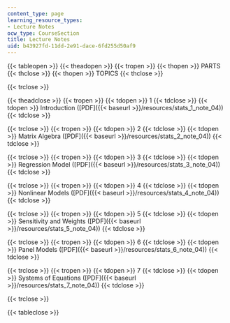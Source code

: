 ```yaml
---
content_type: page
learning_resource_types:
- Lecture Notes
ocw_type: CourseSection
title: Lecture Notes
uid: b43927fd-11dd-2e91-dace-6fd255d50af9
---
```


{{< tableopen >}}
{{< theadopen >}}
{{< tropen >}}
{{< thopen >}}
PARTS
{{< thclose >}}
{{< thopen >}}
TOPICS
{{< thclose >}}

{{< trclose >}}

{{< theadclose >}}
{{< tropen >}}
{{< tdopen >}}
1
{{< tdclose >}}
{{< tdopen >}}
Introduction ([PDF]({{< baseurl >}}/resources/stats_1_note_04))
{{< tdclose >}}

{{< trclose >}}
{{< tropen >}}
{{< tdopen >}}
2
{{< tdclose >}}
{{< tdopen >}}
Matrix Algebra ([PDF]({{< baseurl >}}/resources/stats_2_note_04))
{{< tdclose >}}

{{< trclose >}}
{{< tropen >}}
{{< tdopen >}}
3
{{< tdclose >}}
{{< tdopen >}}
Regression Model ([PDF]({{< baseurl >}}/resources/stats_3_note_04))
{{< tdclose >}}

{{< trclose >}}
{{< tropen >}}
{{< tdopen >}}
4
{{< tdclose >}}
{{< tdopen >}}
Nonlinear Models ([PDF]({{< baseurl >}}/resources/stats_4_note_04))
{{< tdclose >}}

{{< trclose >}}
{{< tropen >}}
{{< tdopen >}}
5
{{< tdclose >}}
{{< tdopen >}}
Sensitivity and Weights ([PDF]({{< baseurl >}}/resources/stats_5_note_04))
{{< tdclose >}}

{{< trclose >}}
{{< tropen >}}
{{< tdopen >}}
6
{{< tdclose >}}
{{< tdopen >}}
Panel Models ([PDF]({{< baseurl >}}/resources/stats_6_note_04))
{{< tdclose >}}

{{< trclose >}}
{{< tropen >}}
{{< tdopen >}}
7
{{< tdclose >}}
{{< tdopen >}}
Systems of Equations ([PDF]({{< baseurl >}}/resources/stats_7_note_04))
{{< tdclose >}}

{{< trclose >}}

{{< tableclose >}}